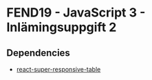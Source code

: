 # FEND19 - JavaScript 3 - Inlämingsuppgift 2

## Dependencies

- [react-super-responsive-table](https://www.npmjs.com/package/react-super-responsive-table)
